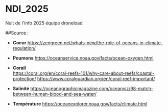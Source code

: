 # NDI_2025
Nuit de l'info 2025 équipe droneload 

##Source :

- **Coeur**
https://zengreen.net/whats-new/the-role-of-oceans-in-climate-regulation/

- **Poumons**
https://oceanservice.noaa.gov/facts/ocean-oxygen.html

- **Corail**   
https://coral.org/en/coral-reefs-101/why-care-about-reefs/coastal-protection/
https://www.coralguardian.org/en/coral-reef-important/

- **Salinité**
https://oceanographicmagazine.com/oceanviz/98-match-between-human-blood-and-sea-water/

- **Température**
https://oceanexplorer.noaa.gov/facts/climate.html

